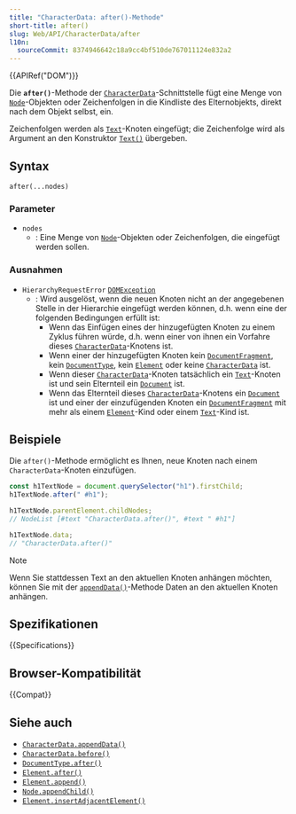 ```yaml
---
title: "CharacterData: after()-Methode"
short-title: after()
slug: Web/API/CharacterData/after
l10n:
  sourceCommit: 8374946642c18a9cc4bf510de767011124e832a2
---
```


{{APIRef("DOM")}}

Die **`after()`**-Methode der [`CharacterData`](/de/docs/Web/API/CharacterData)-Schnittstelle fügt eine Menge von [`Node`](/de/docs/Web/API/Node)-Objekten oder Zeichenfolgen in die Kindliste des Elternobjekts, direkt nach dem Objekt selbst, ein.

Zeichenfolgen werden als [`Text`](/de/docs/Web/API/Text)-Knoten eingefügt; die Zeichenfolge wird als Argument an den Konstruktor [`Text()`](/de/docs/Web/API/Text/Text) übergeben.

## Syntax

```js-nolint
after(...nodes)
```

### Parameter

- `nodes`
  - : Eine Menge von [`Node`](/de/docs/Web/API/Node)-Objekten oder Zeichenfolgen, die eingefügt werden sollen.

### Ausnahmen

- `HierarchyRequestError` [`DOMException`](/de/docs/Web/API/DOMException)
  - : Wird ausgelöst, wenn die neuen Knoten nicht an der angegebenen Stelle in der Hierarchie eingefügt werden können, d.h. wenn eine der folgenden Bedingungen erfüllt ist:
    - Wenn das Einfügen eines der hinzugefügten Knoten zu einem Zyklus führen würde, d.h. wenn einer von ihnen ein Vorfahre dieses [`CharacterData`](/de/docs/Web/API/CharacterData)-Knotens ist.
    - Wenn einer der hinzugefügten Knoten kein [`DocumentFragment`](/de/docs/Web/API/DocumentFragment), kein [`DocumentType`](/de/docs/Web/API/DocumentType), kein [`Element`](/de/docs/Web/API/Element) oder keine [`CharacterData`](/de/docs/Web/API/CharacterData) ist.
    - Wenn dieser [`CharacterData`](/de/docs/Web/API/CharacterData)-Knoten tatsächlich ein [`Text`](/de/docs/Web/API/Text)-Knoten ist und sein Elternteil ein [`Document`](/de/docs/Web/API/Document) ist.
    - Wenn das Elternteil dieses [`CharacterData`](/de/docs/Web/API/CharacterData)-Knotens ein [`Document`](/de/docs/Web/API/Document) ist und einer der einzufügenden Knoten ein [`DocumentFragment`](/de/docs/Web/API/DocumentFragment) mit mehr als einem [`Element`](/de/docs/Web/API/Element)-Kind oder einem [`Text`](/de/docs/Web/API/Text)-Kind ist.

## Beispiele

Die `after()`-Methode ermöglicht es Ihnen, neue Knoten nach einem `CharacterData`-Knoten einzufügen.

```js
const h1TextNode = document.querySelector("h1").firstChild;
h1TextNode.after(" #h1");

h1TextNode.parentElement.childNodes;
// NodeList [#text "CharacterData.after()", #text " #h1"]

h1TextNode.data;
// "CharacterData.after()"
```

> [!NOTE]
> Wenn Sie stattdessen Text an den aktuellen Knoten anhängen möchten,
> können Sie mit der [`appendData()`](/de/docs/Web/API/CharacterData/appendData)-Methode Daten an den aktuellen Knoten anhängen.

## Spezifikationen

{{Specifications}}

## Browser-Kompatibilität

{{Compat}}

## Siehe auch

- [`CharacterData.appendData()`](/de/docs/Web/API/CharacterData/appendData)
- [`CharacterData.before()`](/de/docs/Web/API/CharacterData/before)
- [`DocumentType.after()`](/de/docs/Web/API/DocumentType/after)
- [`Element.after()`](/de/docs/Web/API/Element/after)
- [`Element.append()`](/de/docs/Web/API/Element/append)
- [`Node.appendChild()`](/de/docs/Web/API/Node/appendChild)
- [`Element.insertAdjacentElement()`](/de/docs/Web/API/Element/insertAdjacentElement)
